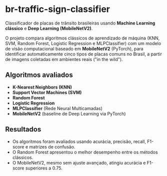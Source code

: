 # br-traffic-sign-classifier

Classificador de placas de trânsito brasileiras usando **Machine Learning clássico** e **Deep Learning (MobileNetV2)**.

O projeto compara algoritmos clássicos de aprendizado de máquina (KNN, SVM, Random Forest, Logistic Regression e MLPClassifier) com um modelo de visão computacional baseado em **MobileNetV2** (PyTorch), para identificar automaticamente cinco tipos de placas comuns no Brasil, a partir de imagens coletadas em ambientes reais ("in the wild").

## Algoritmos avaliados

* **K-Nearest Neighbors (KNN)**
* **Support Vector Machines (SVM)**
* **Random Forest**
* **Logistic Regression**
* **MLPClassifier** (Rede Neural Multicamadas)
* **MobileNetV2** (baseline de Deep Learning via PyTorch)

## Resultados

* Os algoritmos foram avaliados usando acurácia, precisão, recall, F1-score e matrizes de confusão.
* O Random Forest apresentou o melhor desempenho entre os métodos clássicos.
* O MobileNetV2, mesmo sem ajuste avançado, atingiu acurácia e F1-score superiores a 0.75.
